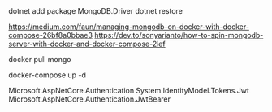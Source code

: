   <ItemGroup>
    <PackageReference Include="MongoDB.Driver" Version="2.10.4" />
  </ItemGroup>
dotnet add package MongoDB.Driver
dotnet restore

https://medium.com/faun/managing-mongodb-on-docker-with-docker-compose-26bf8a0bbae3
https://dev.to/sonyarianto/how-to-spin-mongodb-server-with-docker-and-docker-compose-2lef

docker pull mongo



docker-compose up -d

Microsoft.AspNetCore.Authentication
System.IdentityModel.Tokens.Jwt
Microsoft.AspNetCore.Authentication.JwtBearer